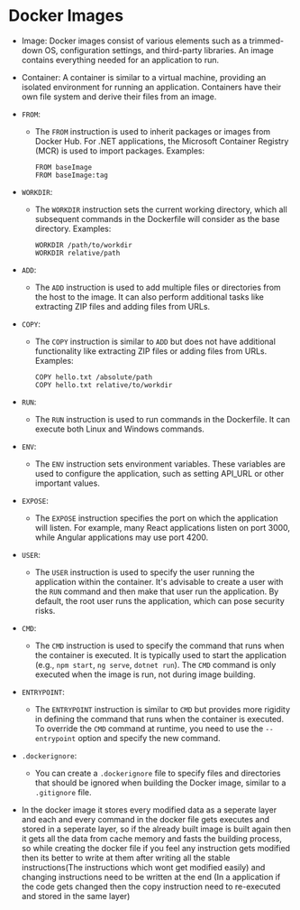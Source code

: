 # Docker Images

* Image: Docker images consist of various elements such as a trimmed-down OS, configuration settings, and third-party libraries. An image contains everything needed for an application to run.

* Container: A container is similar to a virtual machine, providing an isolated environment for running an application. Containers have their own file system and derive their files from an image.

* `FROM`:
    - The `FROM` instruction is used to inherit packages or images from Docker Hub. For .NET applications, the Microsoft Container Registry (MCR) is used to import packages. Examples:
      ```
      FROM baseImage
      FROM baseImage:tag
      ```

* `WORKDIR`:
    - The `WORKDIR` instruction sets the current working directory, which all subsequent commands in the Dockerfile will consider as the base directory. Examples:
      ```
      WORKDIR /path/to/workdir
      WORKDIR relative/path
      ```

* `ADD`:
    - The `ADD` instruction is used to add multiple files or directories from the host to the image. It can also perform additional tasks like extracting ZIP files and adding files from URLs.

* `COPY`:
    - The `COPY` instruction is similar to `ADD` but does not have additional functionality like extracting ZIP files or adding files from URLs. Examples:
      ```
      COPY hello.txt /absolute/path
      COPY hello.txt relative/to/workdir
      ```

* `RUN`:
    - The `RUN` instruction is used to run commands in the Dockerfile. It can execute both Linux and Windows commands.

* `ENV`:
    - The `ENV` instruction sets environment variables. These variables are used to configure the application, such as setting API_URL or other important values.

* `EXPOSE`:
    - The `EXPOSE` instruction specifies the port on which the application will listen. For example, many React applications listen on port 3000, while Angular applications may use port 4200.

* `USER`:
    - The `USER` instruction is used to specify the user running the application within the container. It's advisable to create a user with the `RUN` command and then make that user run the application. By default, the root user runs the application, which can pose security risks.

* `CMD`:
    - The `CMD` instruction is used to specify the command that runs when the container is executed. It is typically used to start the application (e.g., `npm start`, `ng serve`, `dotnet run`). The `CMD` command is only executed when the image is run, not during image building.

* `ENTRYPOINT`:
    - The `ENTRYPOINT` instruction is similar to `CMD` but provides more rigidity in defining the command that runs when the container is executed. To override the `CMD` command at runtime, you need to use the `--entrypoint` option and specify the new command.

* `.dockerignore`:
    - You can create a `.dockerignore` file to specify files and directories that should be ignored when building the Docker image, similar to a `.gitignore` file.


* In the docker image it stores every modified data as a seperate layer and each and every command in the docker file gets executes and stored in a seperate layer, so if the already built image is built again then it gets all the data from cache memory and fasts the building process, so while creating the docker file if you feel any instruction gets modified then its better to write at them after writing all the stable instructions(The instructions which wont get modified easily) and changing instructions need to be written at the end (In a application if the code gets changed then the copy instruction need to re-executed and stored in the same layer)